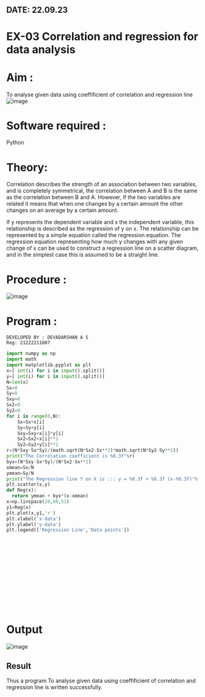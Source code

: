 ## DATE: 22.09.23
# EX-03 Correlation and regression for data analysis
# Aim : 
To analyse given data using coeffificient of correlation and regression line
![image](https://user-images.githubusercontent.com/104613195/168224136-d6b64e64-7d3d-4775-9337-c8f96fe41f2d.png)
# Software required :  
Python
# Theory:
Correlation describes the strength of an association between two variables, and is completely symmetrical, the correlation between A and B is the same as the correlation between B and A.
However, if the two variables are related it means that when one changes by a certain amount the other changes on an average by a certain amount.  

If y represents the dependent variable and x the independent variable, this relationship is described as the regression of y on x.
The relationship can be represented by a simple equation called the regression equation. 
The regression equation representing how much y changes with any given change of x can be used to construct a regression line on a scatter diagram, and in the simplest case this is assumed to be a straight line.

# Procedure :
![image](https://user-images.githubusercontent.com/104613195/168225866-ac8f6610-bdc3-4ac2-a24e-2b24ba08e189.png)

# Program :
```
DEVELOPED BY : DEVADARSHAN A S
Reg: 21222211007
```
```python
import numpy as np
import math
import matplotlib.pyplot as plt
x=[ int(i) for i in input().split()]
y=[ int(i) for i in input().split()]
N=len(x)
Sx=0
Sy=0
Sxy=0
Sx2=0
Sy2=0
for i in range(0,N):
    Sx=Sx+x[i]
    Sy=Sy+y[i]
    Sxy=Sxy+x[i]*y[i]
    Sx2=Sx2+x[i]**2
    Sy2=Sy2+y[i]**2
r=(N*Sxy-Sx*Sy)/(math.sqrt(N*Sx2-Sx**2)*math.sqrt(N*Sy2-Sy**2))
print("The Correlation coefficient is %0.3f"%r)
byx=(N*Sxy-Sx*Sy)/(N*Sx2-Sx**2)
xmean=Sx/N
ymean=Sy/N
print("The Regression line Y on X is ::: y = %0.3f + %0.3f (x-%0.3f)"%(ymean,byx,xmean))
plt.scatter(x,y)
def Reg(x):
  return ymean + byx*(x-xmean)
x=np.linspace(20,80,51)
y1=Reg(x)
plt.plot(x,y1,'r')
plt.xlabel('x-data')
plt.ylabel('y-data')
plt.legend(['Regression Line','Data points'])
```

```














```




# Output 
![image](https://github.com/soundariyan18/Correlation_Regression/assets/119393307/2a293885-ab39-4e64-9607-8c741a91e65a)
## Result
Thus a program To analyse given data using coeffificient of correlation and regression line is written successfully.
